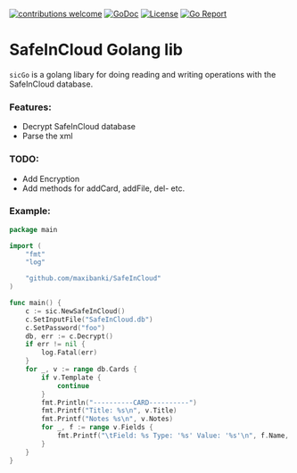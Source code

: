 [![contributions welcome](https://img.shields.io/badge/contributions-welcome-brightgreen.svg?style=flat)](https://github.com/maxibanki/sicGo/issues)
[![GoDoc](https://godoc.org/github.com/maxibanki/sicGo?status.svg)](http://godoc.org/github.com/maxibanki/sicGo)
[![License](https://img.shields.io/badge/License-MIT-blue.svg)](http://opensource.org/licenses/MIT)
[![Go Report](https://img.shields.io/badge/Go_report-A+-brightgreen.svg)](http://goreportcard.com/report/maxibanki/sicGo)

# SafeInCloud Golang lib

`sicGo` is a golang libary for doing reading and writing operations with the SafeInCloud database.

### Features:
- Decrypt SafeInCloud database
- Parse the xml

### TODO:
- Add Encryption
- Add methods for addCard, addFile, del- etc. 

### Example:
```go
package main

import (
	"fmt"
	"log"

	"github.com/maxibanki/SafeInCloud"
)

func main() {
	c := sic.NewSafeInCloud()
	c.SetInputFile("SafeInCloud.db")
	c.SetPassword("foo")
	db, err := c.Decrypt()
	if err != nil {
		log.Fatal(err)
	}
	for _, v := range db.Cards {
		if v.Template {
			continue
		}
		fmt.Println("----------CARD----------")
		fmt.Printf("Title: %s\n", v.Title)
		fmt.Printf("Notes %s\n", v.Notes)
		for _, f := range v.Fields {
			fmt.Printf("\tField: %s Type: '%s' Value: '%s'\n", f.Name, f.Type, f.Value)
		}
	}
}
```